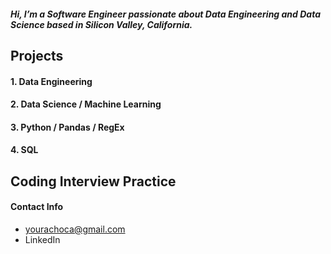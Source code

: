 

##### Hi, I’m a Software Engineer passionate about Data Engineering and Data Science based in Silicon Valley, California. 


## **Projects**
#### 1. Data Engineering
#### 2. Data Science / Machine Learning
#### 3. Python / Pandas / RegEx
#### 4. SQL


## **Coding Interview Practice**
 
 
 
#### Contact Info
- yourachoca@gmail.com
- LinkedIn

